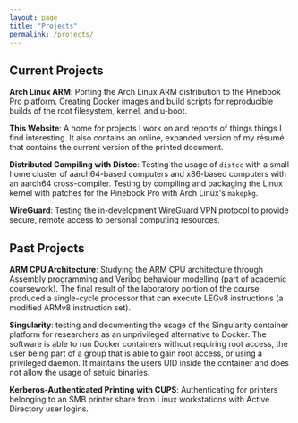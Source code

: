 ```yaml
---
layout: page
title: "Projects"
permalink: /projects/
---
```

## Current Projects

**Arch Linux ARM**: Porting the Arch Linux ARM distribution to the Pinebook Pro platform. Creating Docker images and build scripts for reproducible builds of the root filesystem, kernel, and u-boot.

**This Website**: A home for projects I work on and reports of things things I find interesting. It also contains an online, expanded version of my résumé that contains the current version of the printed document. 

**Distributed Compiling with Distcc**: Testing the usage of `distcc` with a small home cluster of aarch64-based computers and x86-based computers with an aarch64 cross-compiler. Testing by compiling and packaging the Linux kernel with patches for the Pinebook Pro with Arch Linux's `makepkg`. 

**WireGuard**: Testing the in-development WireGuard VPN protocol to provide secure, remote access to personal computing resources.


## Past Projects 

**ARM CPU Architecture**: Studying the ARM CPU architecture through Assembly programming and Verilog behaviour modelling (part of academic coursework). The final result of the laboratory portion of the course produced a single-cycle processor that can execute LEGv8 instructions (a modified ARMv8 instruction set).

**Singularity**: testing and documenting the usage of the Singularity container platform for researchers as an unprivileged alternative to Docker. The software is able to run Docker containers without requiring root access, the user being part of a group that is able to gain root access, or using a privileged daemon. It maintains the users UID inside the container and does not allow the usage of setuid binaries. 

**Kerberos-Authenticated Printing with CUPS**: Authenticating for printers belonging to an SMB printer share from Linux workstations with Active Directory user logins. 